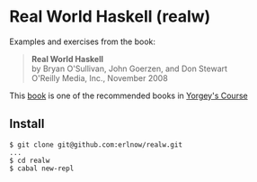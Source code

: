 # Real World Haskell (realw)

Examples and exercises from the book:

>  **Real World Haskell**  
>  by Bryan O'Sullivan, John Goerzen, and Don Stewart  
>  O'Reilly Media, Inc., November 2008

This [book][rwh] is one of the recommended books in [Yorgey's Course][yoc]

[rwh]: http://book.realworldhaskell.org/read/
[yoc]: https://www.seas.upenn.edu/~cis194/spring13/lectures.html

## Install

~~~
$ git clone git@github.com:erlnow/realw.git
...
$ cd realw
$ cabal new-repl 
~~~
